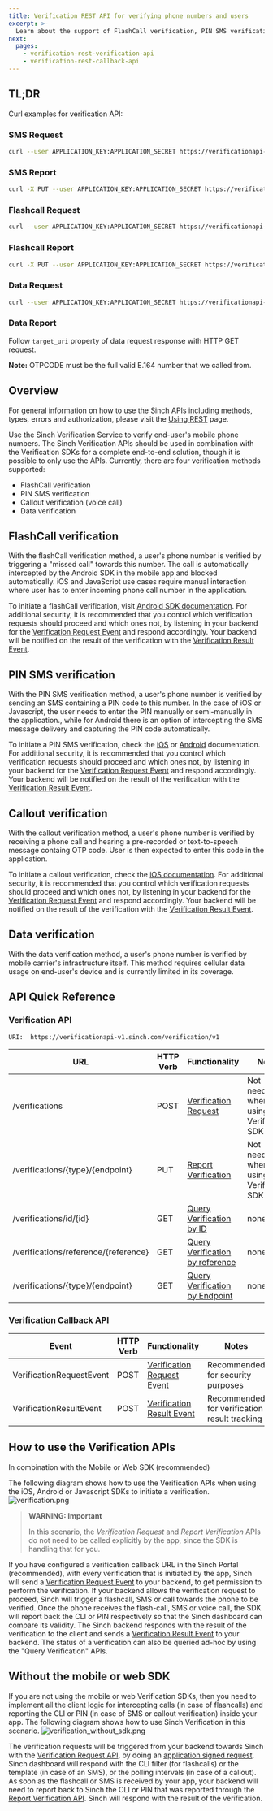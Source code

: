 ```yaml
---
title: Verification REST API for verifying phone numbers and users
excerpt: >-
  Learn about the support of FlashCall verification, PIN SMS verification and Callout verification.
next:
  pages:
    - verification-rest-verification-api
    - verification-rest-callback-api
---
```


## TL;DR

Curl examples for verification API:

### SMS Request

```bash
curl --user APPLICATION_KEY:APPLICATION_SECRET https://verificationapi-v1.sinch.com/verification/v1/verifications -H "Content-Type: application/json" --data '{"identity":{"type":"number","endpoint":"+1555123123"},"method":"sms"}'
```

### SMS Report

```bash
curl -X PUT --user APPLICATION_KEY:APPLICATION_SECRET https://verificationapi-v1.sinch.com/verification/v1/verifications/number/+1555123123 -H "Content-Type: application/json" --data '{"method": "sms", "sms": {"code": "OTPCODE"}}'
```

### Flashcall Request

```bash
curl --user APPLICATION_KEY:APPLICATION_SECRET https://verificationapi-v1.sinch.com/verification/v1/verifications -H "Content-Type: application/json" --data '{"identity":{"type":"number","endpoint":"+1555123123"},"method":"flashcall"}'
```

### Flashcall Report

```bash
curl -X PUT --user APPLICATION_KEY:APPLICATION_SECRET https://verificationapi-v1.sinch.com/verification/v1/verifications/number/+1555123123 -H "Content-Type: application/json" --data '{"method": "flashcall", "flashcall": {"cli": "OTPCODE"}}'
```

### Data Request

```bash
curl --user APPLICATION_KEY:APPLICATION_SECRET https://verificationapi-v1.sinch.com/verification/v1/verifications -H "Content-Type: application/json" --data '{"identity":{"type":"number","endpoint":"+1555123123"},"method":"seamless"}'
```

### Data Report

Follow `target_uri` property of data request response with HTTP GET request.

**Note:** OTPCODE must be the full valid E.164 number that we called from.

## Overview

For general information on how to use the Sinch APIs including methods, types, errors and authorization, please visit the [Using REST](doc:using-rest) page.

Use the Sinch Verification Service to verify end-user's mobile phone numbers. The Sinch Verification APIs should be used in combination with the Verification SDKs for a complete end-to-end solution, though it is possible to only use the APIs. Currently, there are four verification methods supported:

- FlashCall verification
- PIN SMS verification
- Callout verification (voice call)
- Data verification

## FlashCall verification

With the flashCall verification method, a user's phone number is verified by triggering a "missed call" towards this number. The call is automatically intercepted by the Android SDK in the mobile app and blocked automatically. iOS and JavaScript use cases require manual interaction where user has to enter incoming phone call number in the application.

To initiate a flashCall verification, visit [Android SDK documentation](doc:verification-android-the-verification-process). For additional security, it is recommended that you control which verification requests should proceed and which ones not, by listening in your backend for the [Verification Request Event](doc:verification-rest-verification-api#verification-request) and respond accordingly. Your backend will be notified on the result of the verification with the [Verification Result Event](doc:verification-rest-callback-api#verification-result-event).

## PIN SMS verification

With the PIN SMS verification method, a user's phone number is verified by sending an SMS containing a PIN code to this number. In the case of iOS or Javascript, the user needs to enter the PIN manually or semi-manually in the application., while for Android there is an option of intercepting the SMS message delivery and capturing the PIN code automatically.

To initiate a PIN SMS verification, check the [iOS](doc:verification-for-ios.md) or [Android](doc:verification-for-android) documentation. For additional security, it is recommended that you control which verification requests should proceed and which ones not, by listening in your backend for the [Verification Request Event](doc:verification-rest-verification-api#verification-request) and respond accordingly. Your backend will be notified on the result of the verification with the [Verification Result Event](doc:verification-rest-callback-api#verification-result-event).

## Callout verification

With the callout verification method, a user's phone number is verified by receiving a phone call and hearing a pre-recorded or text-to-speech message containg OTP code. User is then expected to enter this code in the application.

To initiate a callout verification, check the [iOS documentation](doc:verification-for-ios.md). For additional security, it is recommended that you control which verification requests should proceed and which ones not, by listening in your backend for the [Verification Request Event](doc:verification-rest-verification-api#verification-request) and respond accordingly. Your backend will be notified on the result of the verification with the [Verification Result Event](doc:verification-rest-callback-api#verification-result-event).

## Data verification

With the data verification method, a user's phone number is verified by mobile carrier's infrastructure itself. This method requires cellular data usage on end-user's device and is currently limited in its coverage. 

## API Quick Reference

### Verification API

```text
URI:  https://verificationapi-v1.sinch.com/verification/v1
```

| URL                                  | HTTP Verb | Functionality                                                                                             | Notes                                      |
| ------------------------------------ | --------- | --------------------------------------------------------------------------------------------------------- | ------------------------------------------ |
| /verifications                       | POST      | [Verification Request](doc:verification-rest-verification-api#verification-request)                       | Not needed when using the Verification SDK |
| /verifications/{type}/{endpoint}     | PUT       | [Report Verification](doc:verification-rest-verification-api#report-verification)                         | Not needed when using the Verification SDK |
| /verifications/id/{id}               | GET       | [Query Verification by ID](doc:verification-rest-verification-api#query-by-id)                            | none                                       |
| /verifications/reference/{reference} | GET       | [Query Verification by reference](doc:verification-rest-verification-api#query-verification-by-reference) | none                                       |
| /verifications/{type}/{endpoint}     | GET       | [Query Verification by Endpoint](doc:verification-rest-verification-api#query-by-endpoint)                | none                                       |

### Verification Callback API

| Event                    | HTTP Verb | Functionality                                                                             | Notes                                        |
| ------------------------ | --------- | ----------------------------------------------------------------------------------------- | -------------------------------------------- |
| VerificationRequestEvent | POST      | [Verification Request Event](doc:verification-rest-verification-api#verification-request) | Recommended for security purposes            |
| VerificationResultEvent  | POST      | [Verification Result Event](doc:verification-rest-callback-api#verification-result-event) | Recommended for verification result tracking |

## How to use the Verification APIs

In combination with the Mobile or Web SDK (recommended)

The following diagram shows how to use the Verification APIs when using the iOS, Android or Javascript SDKs to initiate a verification.
![verification.png](images\1ad7295-verification.png)

> **WARNING: Important**
>
> In this scenario, the _Verification Request_ and _Report Verification_ APIs do not need to be called explicitly by the app, since the SDK is handling that for you.

If you have configured a verification callback URL in the Sinch Portal (recommended), with every verification that is initiated by the app, Sinch will send a [Verification Request Event](doc:verification-rest-verification-api#verification-request) to your backend, to get permission to perform the verification. If your backend allows the verification request to proceed, Sinch will trigger a flashcall, SMS or call towards the phone to be verified. Once the phone receives the flash-call, SMS or voice call, the SDK will report back the CLI or PIN respectively so that the Sinch dashboard can compare its validity. The Sinch backend responds with the result of the verification to the client and sends a [Verification Result Event](doc:verification-rest-callback-api#verification-result-event) to your backend. The status of a verification can also be queried ad-hoc by using the "Query Verification" APIs.

## Without the mobile or web SDK

If you are not using the mobile or web Verification SDKs, then you need to implement all the client logic for intercepting calls (in case of flashcalls) and reporting the CLI or PIN (in case of SMS or callout verification) inside your app. The following diagram shows how to use Sinch Verification in this scenario.
![verification_without_sdk.png](images\82d9a08-verification_without_sdk.png)

The verification requests will be triggered from your backend towards Sinch with the [Verification Request API](doc:verification-rest-verification-api#verification-request), by doing an [application signed request](doc:using-rest#application-signed-request). Sinch dashboard will respond with the CLI filter (for flashcalls) or the template (in case of an SMS), or the polling intervals (in case of a callout). As soon as the flashcall or SMS is received by your app, your backend will need to report back to Sinch the CLI or PIN that was reported through the [Report Verification API](doc:verification-rest-verification-api#report-verification). Sinch will respond with the result of the verification.
